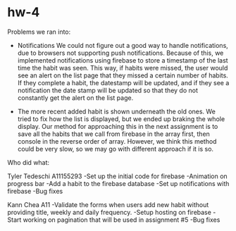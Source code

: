 # hw-4

Problems we ran into:

- Notifications
	We could not figure out a good way to handle notifications, due to browsers not supporting push notifications.  Because of this, we implemented notifications using firebase to store a timestamp of the last time the habit was seen.  This way, if habits were missed, the user would see an alert on the list page that they missed a certain number of habits.  If they complete a habit, the datestamp will be updated, and if they see a notification the date stamp will be updated so that they do not constantly get the alert on the list page.

- The more recent added habit is shown underneath the old ones. 
    We tried to fix how the list is displayed, but we ended up braking the whole display. Our method for approaching this in the next assignment is to save all the habits that we call from firebase in the array first, then console in the reverse order of array. However, we think this method could be very slow, so we may go with different approach if it is so. 

Who did what:

Tyler Tedeschi A11155293
-Set up the initial code for firebase
-Animation on progress bar
-Add a habit to the firebase database
-Set up notifications with firebase
-Bug fixes

Kann Chea A11
-Validate the forms when users add new habit without providing title, weekly and daily frequency.
-Setup hosting on firebase
-Start working on pagination that will be used in assignment #5 
-Bug fixes